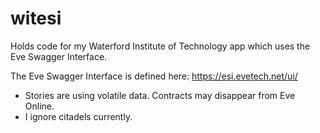 # witesi
Holds code for my Waterford Institute of Technology app which uses the Eve Swagger Interface.

The Eve Swagger Interface is defined here:
https://esi.evetech.net/ui/

* Stories are using volatile data. Contracts may disappear from Eve Online.
* I ignore citadels currently.

